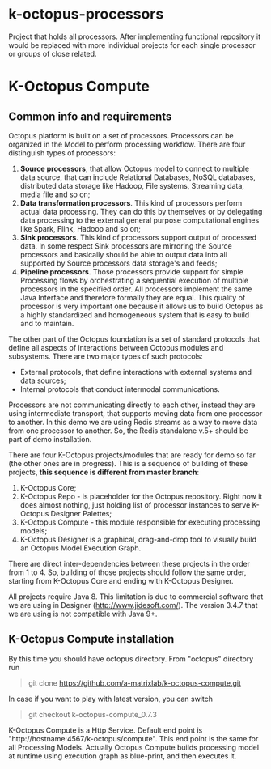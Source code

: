 # k-octopus-processors
Project that holds all processors. After implementing functional repository it would be replaced with more individual projects for each single processor or groups of close related.

# K-Octopus Compute 
## Common info and requirements
Octopus platform is built on a set of processors. Processors can be organized in the Model to perform processing workflow. There are four distinguish types of processors:
1. **Source processors**, that allow Octopus model to connect to multiple data source, that can include Relational Databases, NoSQL databases, distributed data storage like Hadoop, File systems, Streaming data, media file and so on;
2. **Data transformation processors**. This kind of processors perform actual data processing. They can do this by themselves or by delegating data processing to the external general purpose computational engines like Spark, Flink, Hadoop and so on;
3. **Sink processors**. This kind of processors support output of processed data. In some respect Sink processors are mirroring the Source processors and basically should be able to output data into all supported by Source processors data storage's and feeds;
4. **Pipeline processors**. Those processors provide support for simple Processing flows by orchestrating a sequential execution of multiple processors in the specified order.
All processors implement the same Java Interface and therefore formally they are equal. This quality of processor is very important one because it allows us to build Octopus as a highly standardized and homogeneous system that is easy to build and to maintain.

The other part of the Octopus foundation is a set of standard protocols that define all aspects of interactions between Octopus modules and subsystems.
There are two major types of such protocols:
* External protocols, that define interactions with external systems and data sources;
* Internal protocols that conduct intermodal communications.

Processors are not communicating directly to each other, instead they are using intermediate transport, that supports moving data from one processor to another. In this demo we are using Redis streams as a way to move data from one processor to another. So, the Redis standalone v.5+ should be part of demo installation.

There are four K-Octopus projects/modules that are ready for demo so far (the other ones are in progress). This is a sequence of building of these projects, **this sequence is different from master branch**:
1. K-Octopus Core;
2. K-Octopus Repo - is placeholder for the Octopus repository. Right now it does almost nothing, just holding list of processor instances to serve K-Octopus Designer Palettes;
3. K-Octopus Compute - this module responsible for executing processing models;
4. K-Octopus Designer is a graphical, drag-and-drop tool to visually build an Octopus Model Execution Graph.

There are direct inter-dependencies between these projects in the order from 1 to 4. So, building of those projects should follow the same order, starting from K-Octopus Core and ending with K-Octopus Designer. 

All projects require Java 8. This limitation is due to commercial software that we are using in Designer (http://www.jidesoft.com/). The version 3.4.7 that we are using is not compatible with Java 9+.

## K-Octopus Compute installation
By this time you should have octopus directory. From "octopus" directory run
> git clone https://github.com/a-matrixlab/k-octopus-compute.git

In case if you want to play with latest version, you can switch

> git checkout k-octopus-compute_0.7.3

K-Octopus Compute is a Http Service. Default end point is "http://hostname:4567/k-octopus/compute". This end point is the same for all Processing Models. Actually Octopus Compute builds processing model at runtime using execution graph as blue-print, and then executes it. 